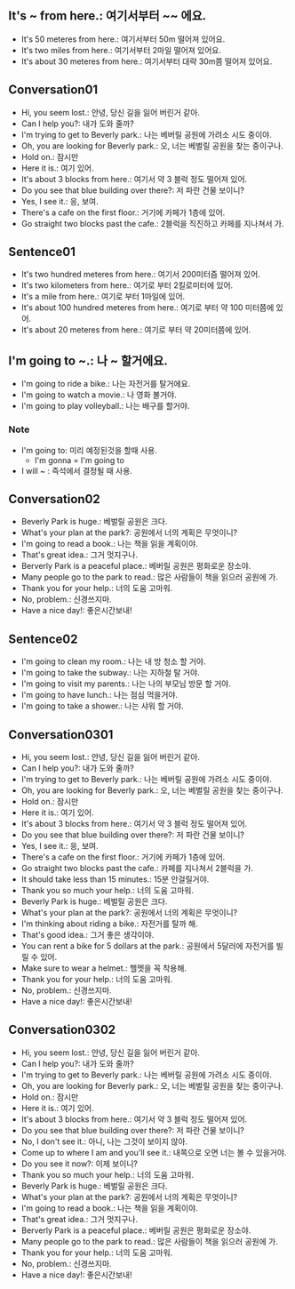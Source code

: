 ## It's ~ from here.: 여기서부터 ~~ 에요.
- It's 50 meteres from here.: 여기서부터 50m 떨어져 있어요.
- It's two miles from here.: 여기서부터 2마일 떨어져 있어요.
- It's about 30 meteres from here.: 여기서부터 대략 30m쯤 떨어져 있어요.

## Conversation01
- Hi, you seem lost.: 안녕, 당신 길을 잃어 버린거 같아.
- Can I help you?: 내가 도와 줄까?
- I'm trying to get to Beverly park.: 나는 베버릴 공원에 가려소 시도 중이야.
- Oh, you are looking for Beverly park.: 오, 너는 베벌릴 공원을 찾는 중이구나.
- Hold on.: 잠시만
- Here it is.: 여기 있어.
- It's about 3 blocks from here.: 여기서 약 3 블럭 정도 떨어져 있어.
- Do you see that blue building over there?: 저 파란 건물 보이니?
- Yes, I see it.: 응, 보여.
- There's a cafe on the first floor.: 거기에 카페가 1층에 있어.
- Go straight two blocks past the cafe.: 2블럭을 직진하고 카페를 지나쳐서 가.

## Sentence01
- It's two hundred meteres from here.: 여기서 200미터즘 떨어져 있어.
- It's two kilometers from here.: 여기로 부터 2킬로미터에 있어.
- It's a mile from here.: 여기로 부터 1마일에 있어.
- It's about 100 hundred meteres from here.: 여기로 부터 약 100 미터쯤에 있어.
- It's about 20 meteres from here.: 여기로 부터 약 20미터쯤에 있어.

## I'm going to ~.: 나 ~ 할거에요.
- I'm going to ride a bike.: 나는 자전거를 탈거에요.
- I'm going to watch a movie.: 나 영화 볼거야.
- I'm going to play volleyball.: 나는 배구를 할거야.

### Note
- I'm going to: 미리 예정된것을 할때 사용.
    - I'm gonna = I'm going to
- I will ~ : 즉석에서 결정될 때 사용.

## Conversation02
- Beverly Park is huge.: 베벌릴 공원은 크다.
- What's your plan at the park?: 공원에서 너의 계획은 무엇이니?
- I'm going to read a book.: 나는 책을 읽을 계획이야.
- That's great idea.: 그거 멋지구나.
- Berverly Park is a peaceful place.: 베버릴 공원은 평화로운 장소야. 
- Many people go to the park to read.: 많은 사람들이 책을 읽으러 공원에 가.
- Thank you for your help.: 너의 도움 고마워.
- No, problem.: 신경쓰지마.
- Have a nice day!: 좋은시간보내!

## Sentence02
- I'm going to clean my room.: 나는 내 방 청소 할 거야.
- I'm going to take the subway.: 나는 지하철 탈 거야.
- I'm going to visit my parents.: 나는 나의 부모님 방문 할 거야.
- I'm going to have lunch.: 나는 점심 먹을거야.
- I'm going to take a shower.: 나는 샤워 할 거야.

## Conversation0301
- Hi, you seem lost.: 안녕, 당신 길을 잃어 버린거 같아.
- Can I help you?: 내가 도와 줄까?
- I'm trying to get to Beverly park.: 나는 베버릴 공원에 가려소 시도 중이야.
- Oh, you are looking for Beverly park.: 오, 너는 베벌릴 공원을 찾는 중이구나.
- Hold on.: 잠시만
- Here it is.: 여기 있어.
- It's about 3 blocks from here.: 여기서 약 3 블럭 정도 떨어져 있어.
- Do you see that blue building over there?: 저 파란 건물 보이니?
- Yes, I see it.: 응, 보여.
- There's a cafe on the first floor.: 거기에 카페가 1층에 있어.
- Go straight two blocks past the cafe.: 카페를 지나쳐서 2블럭을 가.
- It should take less than 15 minutes.: 15분 안걸릴거야.
- Thank you so much your help.: 너의 도움 고마워.
- Beverly Park is huge.: 베벌릴 공원은 크다.
- What's your plan at the park?: 공원에서 너의 계획은 무엇이니?
- I'm thinking about riding a bike.: 자전거를 탈까 해.
- That's good idea.: 그거 좋은 생각이야.
- You can rent a bike for 5 dollars at the park.: 공원에서 5달러에 자전거를 빌릴 수 있어.
- Make sure to wear a helmet.: 헬멧을 꼭 착용해.
- Thank you for your help.: 너의 도움 고마워.
- No, problem.: 신경쓰지마.
- Have a nice day!: 좋은시간보내!

## Conversation0302
- Hi, you seem lost.: 안녕, 당신 길을 잃어 버린거 같아.
- Can I help you?: 내가 도와 줄까?
- I'm trying to get to Beverly park.: 나는 베버릴 공원에 가려소 시도 중이야.
- Oh, you are looking for Beverly park.: 오, 너는 베벌릴 공원을 찾는 중이구나.
- Hold on.: 잠시만
- Here it is.: 여기 있어.
- It's about 3 blocks from here.: 여기서 약 3 블럭 정도 떨어져 있어.
- Do you see that blue building over there?: 저 파란 건물 보이니?
- No, I don't see it.: 아니, 나는 그것이 보이지 않아.
- Come up to where I am and you'll see it.: 내쪽으로 오면 너는 볼 수 있을거야.
- Do you see it now?: 이제 보이니?
- Thank you so much your help.: 너의 도움 고마워.
- Beverly Park is huge.: 베벌릴 공원은 크다.
- What's your plan at the park?: 공원에서 너의 계획은 무엇이니?
- I'm going to read a book.: 나는 책을 읽을 계획이야.
- That's great idea.: 그거 멋지구나.
- Berverly Park is a peaceful place.: 베버릴 공원은 평화로운 장소야. 
- Many people go to the park to read.: 많은 사람들이 책을 읽으러 공원에 가.
- Thank you for your help.: 너의 도움 고마워.
- No, problem.: 신경쓰지마.
- Have a nice day!: 좋은시간보내!